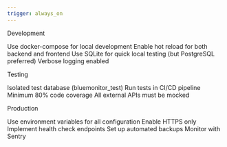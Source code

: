 ```yaml
---
trigger: always_on
---
```


Development

Use docker-compose for local development
Enable hot reload for both backend and frontend
Use SQLite for quick local testing (but PostgreSQL preferred)
Verbose logging enabled

Testing

Isolated test database (bluemonitor_test)
Run tests in CI/CD pipeline
Minimum 80% code coverage
All external APIs must be mocked

Production

Use environment variables for all configuration
Enable HTTPS only
Implement health check endpoints
Set up automated backups
Monitor with Sentry